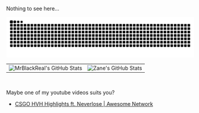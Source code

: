 Nothing to see here...

<picture>
  <source media="(prefers-color-scheme: dark)" srcset="https://raw.githubusercontent.com/mrblackreal/mrblackreal/output/github-contribution-grid-snake-dark.svg">
  <source media="(prefers-color-scheme: light)" srcset="https://raw.githubusercontent.com/mrblackreal/mrblackreal/output/github-contribution-grid-snake.svg">
  <img alt="github contribution grid snake animation" src="https://raw.githubusercontent.com/mrblackreal/mrblackreal/output/github-contribution-grid-snake.svg">
</picture>

<br>

 <table style="border: none" align="center" width="100%" height="100%" >
    <tr>
        <td><img src="https://github-profile-summary-cards.vercel.app/api/cards/profile-details?username=mrblackreal&theme=github_dark" alt="MrBlackReal's GitHub Stats"/></td>
        <td><img style="border: none;" src="https://github-profile-summary-cards.vercel.app/api/cards/stats?username=mrblackreal&theme=github_dark" alt="Zane's GitHub Stats"/></td>
    </tr>
 </table>

<br>


Maybe one of my youtube videos suits you?

<!-- YOUTUBE:START -->
- [CSGO HVH Highlights ft. Neverlose | Awesome Network](https://www.youtube.com/watch?v=IEFhht3uIMo)
<!-- YOUTUBE:END -->
